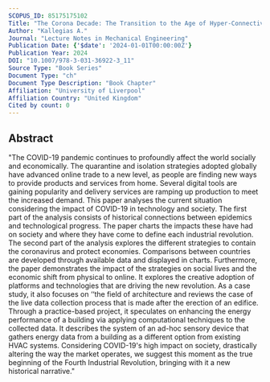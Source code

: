 ```yaml
---
SCOPUS_ID: 85175175102
Title: "The Corona Decade: The Transition to the Age of Hyper-Connectivity and the Fourth Industrial Revolution"
Author: "Kallegias A."
Journal: "Lecture Notes in Mechanical Engineering"
Publication Date: {'$date': '2024-01-01T00:00:00Z'}
Publication Year: 2024
DOI: "10.1007/978-3-031-36922-3_11"
Source Type: "Book Series"
Document Type: "ch"
Document Type Description: "Book Chapter"
Affiliation: "University of Liverpool"
Affiliation Country: "United Kingdom"
Cited by count: 0
---
```


## Abstract
"The COVID-19 pandemic continues to profoundly affect the world socially and economically. The quarantine and isolation strategies adopted globally have advanced online trade to a new level, as people are finding new ways to provide products and services from home. Several digital tools are gaining popularity and delivery services are ramping up production to meet the increased demand. This paper analyses the current situation considering the impact of COVID-19 in technology and society. The first part of the analysis consists of historical connections between epidemics and technological progress. The paper charts the impacts these have had on society and where they have come to define each industrial revolution. The second part of the analysis explores the different strategies to contain the coronavirus and protect economies. Comparisons between countries are developed through available data and displayed in charts. Furthermore, the paper demonstrates the impact of the strategies on social lives and the economic shift from physical to online. It explores the creative adoption of platforms and technologies that are driving the new revolution. As a case study, it also focuses on ‘‘the field of architecture and reviews the case of the live data collection process that is made after the erection of an edifice. Through a practice-based project, it speculates on enhancing the energy performance of a building via applying computational techniques to the collected data. It describes the system of an ad-hoc sensory device that gathers energy data from a building as a different option from existing HVAC systems. Considering COVID-19's high impact on society, drastically altering the way the market operates, we suggest this moment as the true beginning of the Fourth Industrial Revolution, bringing with it a new historical narrative."

